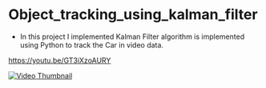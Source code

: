 # Object_tracking_using_kalman_filter
* In this project I implemented Kalman Filter algorithm is implemented using Python to track the Car in video data.

https://youtu.be/GT3iXzoAURY

[![Video Thumbnail](https://img.youtube.com/vi/yourvideoid/0.jpg)](https://youtu.be/GT3iXzoAURY)
